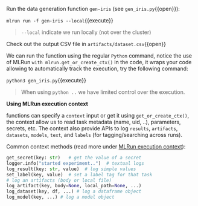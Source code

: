 Run the data generation function `gen-iris` (see `gen_iris.py`{{open}}):

`mlrun run -f gen-iris --local`{{execute}}

> `--local` indicate we run locally (not over the cluster)

Check out the output CSV file in `artifacts/dataset.csv`{{open}}

We can run the function using the regular `Python` command, notice the use of MLRun `with mlrun.get_or_create_ctx()` in the code, 
it wraps your code allowing to automatically track the execution, try the following command:

`python3 gen_iris.py`{{execute}}

> When using `python ..` we have limited control over the execution. 

**Using MLRun execution context**

functions can specify a `context` input or get it using `get_or_create_ctx()`,
the context allow us to read task metadata (name, uid, ..), parameters, secrets, etc.
The context also provide APIs to log `results`, `artifacts`, `datasets`, `models`, `text`, and `labels` 
(for tagging/searching across runs).

Common context methods (read more under [MLRun execution context](https://docs.mlrun.org/en/latest/api/mlrun.execution.html)):
```python
get_secret(key: str)   # get the value of a secret
logger.info("started experiment..")  # textual logs
log_result(key: str, value)  # log simple values
set_label(key, value)  # set a label tag for that task
# log an artifacts (body or local file)
log_artifact(key, body=None, local_path=None, ...) 
log_dataset(key, df, ...) # log a dataframe object
log_model(key, ...) # log a model object
```
